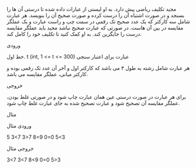 مجید تکلیف ریاضی پیش دارد. به او لیستی از عبارات داده شده تا درستی آن ها را بسنجد و در صورت اشتباه آن را درست کرده و صورت صحیح آن را بنویسد.
هر عبارت شامل سه کارکتر که یک عدد صحیح تک رقمی در سمت چپ و راست عبارت و یک عملگر مقایسه در بین آن هاست. در صورتی که عبارت صحیح نباشد مجید باید عملگر مقایسه درست را جایگزین کند.
به او کمک کنید تا تکلیف خود را کامل کند.

ورودی

خط اول.
t (int, 1 <= t <= 300)
عبارت برای اعتبار سنجی

هر عبارت شامل رشته به طول ۳ می باشد که کارکتر اول و آخر آن عدد تک رقمی بوده و کارکتر میانی، عملگر مقایسه می باشد.

خروجی

برای هر عبارت در صورت درستی عین همان عبارت چاپ شود و در صورتی غلط بودن، عملگر مقایسه آن تصحیح شود و عبارت تصحیح شده به جای عبارت غلط چاپ شود.

مثال

ورودی مثال

5
3<7
3>7
8=9
0=0
5<3

خروجی مثال

3<7
3<7
8<9
0=0
5>3
